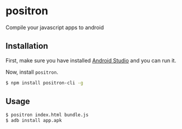 # positron
Compile your javascript apps to android

Installation
---

First, make sure you have installed [Android Studio](https://developer.android.com/sdk/index.html#top) and you can run it.

Now, install `positron`.

```bash
$ npm install positron-cli -g
```

Usage
---

```bash
$ positron index.html bundle.js
$ adb install app.apk
```


